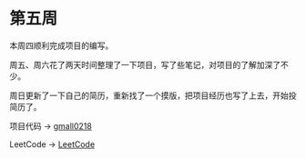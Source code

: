 # 第五周

本周四顺利完成项目的编写。

周五、周六花了两天时间整理了一下项目，写了些笔记，对项目的了解加深了不少。

周日更新了一下自己的简历，重新找了一个摸版，把项目经历也写了上去，开始投简历了。

项目代码 -> [gmall0218](https://github.com/Li-Peiyan/gmall0218)

LeetCode -> [LeetCode](https://github.com/Li-Peiyan/LeetCode)
